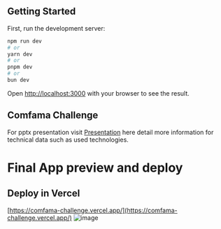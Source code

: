 ## Getting Started

First, run the development server:

```bash
npm run dev
# or
yarn dev
# or
pnpm dev
# or
bun dev
```

Open [http://localhost:3000](http://localhost:3000) with your browser to see the result.

## Comfama Challenge
For pptx presentation visit [Presentation](https://docs.google.com/presentation/d/1pXn9scftdLeTcsmECuB06b2xGJGXo0ZjExKiRKRWpwo/edit?usp=sharing) here detail more information for technical data such as used technologies.

# Final App preview and deploy
## Deploy in Vercel
[https://comfama-challenge.vercel.app/](https://comfama-challenge.vercel.app/)
![image](https://github.com/sebasdev584/comfama-challenge/assets/127369188/0f0670a7-1144-476d-b174-5b598e99f004)
